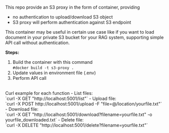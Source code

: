 This repo provide an S3 proxy in the form of container, providing
- no authentication to upload/download S3 object
- S3 proxy will perform authentication against S3 endpoint

This container may be useful in certain use case like if you want to load document in your private S3 bucket for your RAG system, supporting simple API call without authentication.

__Steps:__
1. Build the container with this command <br>
`#docker build -t s3-proxy .`
2. Update values in environment file (.env)
3. Perform API call
<br>
Curl example for each function
- List files: <br>
`curl -X GET "http://localhost:5001/list"`
- Upload file: <br>
`curl -X POST http://localhost:5001/upload -F "file=@/location/yourfile.txt"`
- Download file: <br>
`curl -X GET "http://localhost:5001/download?filename=yourfile.txt" -o yourfile_downloaded.txt`
- Delete file: <br>
`curl -X DELETE "http://localhost:5001/delete?filename=yourfile.txt"`
